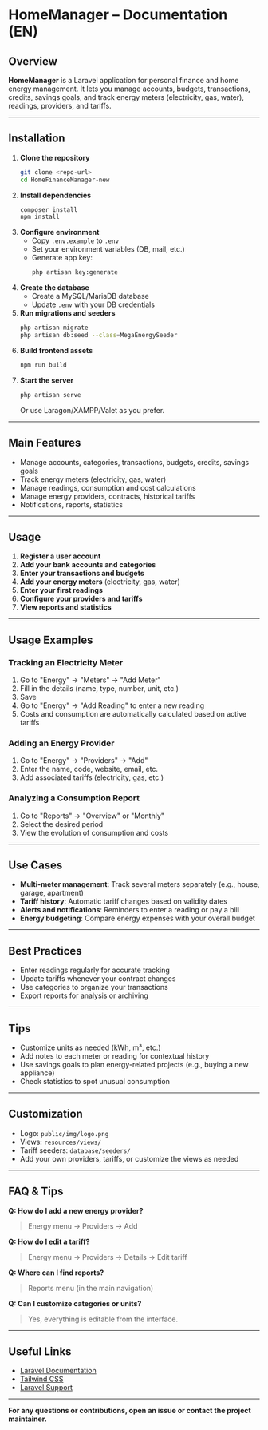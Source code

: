 # HomeManager – Documentation (EN)

## Overview

**HomeManager** is a Laravel application for personal finance and home energy management. It lets you manage accounts, budgets, transactions, credits, savings goals, and track energy meters (electricity, gas, water), readings, providers, and tariffs.

---

## Installation

1. **Clone the repository**
   ```bash
   git clone <repo-url>
   cd HomeFinanceManager-new
   ```
2. **Install dependencies**
   ```bash
   composer install
   npm install
   ```
3. **Configure environment**
   - Copy `.env.example` to `.env`
   - Set your environment variables (DB, mail, etc.)
   - Generate app key:
     ```bash
     php artisan key:generate
     ```
4. **Create the database**
   - Create a MySQL/MariaDB database
   - Update `.env` with your DB credentials
5. **Run migrations and seeders**
   ```bash
   php artisan migrate
   php artisan db:seed --class=MegaEnergySeeder
   ```
6. **Build frontend assets**
   ```bash
   npm run build
   ```
7. **Start the server**
   ```bash
   php artisan serve
   ```
   Or use Laragon/XAMPP/Valet as you prefer.

---

## Main Features

- Manage accounts, categories, transactions, budgets, credits, savings goals
- Track energy meters (electricity, gas, water)
- Manage readings, consumption and cost calculations
- Manage energy providers, contracts, historical tariffs
- Notifications, reports, statistics

---

## Usage

1. **Register a user account**
2. **Add your bank accounts and categories**
3. **Enter your transactions and budgets**
4. **Add your energy meters** (electricity, gas, water)
5. **Enter your first readings**
6. **Configure your providers and tariffs**
7. **View reports and statistics**

---

## Usage Examples

### Tracking an Electricity Meter
1. Go to "Energy" → "Meters" → "Add Meter"
2. Fill in the details (name, type, number, unit, etc.)
3. Save
4. Go to "Energy" → "Add Reading" to enter a new reading
5. Costs and consumption are automatically calculated based on active tariffs

### Adding an Energy Provider
1. Go to "Energy" → "Providers" → "Add"
2. Enter the name, code, website, email, etc.
3. Add associated tariffs (electricity, gas, etc.)

### Analyzing a Consumption Report
1. Go to "Reports" → "Overview" or "Monthly"
2. Select the desired period
3. View the evolution of consumption and costs

---

## Use Cases

- **Multi-meter management**: Track several meters separately (e.g., house, garage, apartment)
- **Tariff history**: Automatic tariff changes based on validity dates
- **Alerts and notifications**: Reminders to enter a reading or pay a bill
- **Energy budgeting**: Compare energy expenses with your overall budget

---

## Best Practices

- Enter readings regularly for accurate tracking
- Update tariffs whenever your contract changes
- Use categories to organize your transactions
- Export reports for analysis or archiving

---

## Tips

- Customize units as needed (kWh, m³, etc.)
- Add notes to each meter or reading for contextual history
- Use savings goals to plan energy-related projects (e.g., buying a new appliance)
- Check statistics to spot unusual consumption

---

## Customization

- Logo: `public/img/logo.png`
- Views: `resources/views/`
- Tariff seeders: `database/seeders/`
- Add your own providers, tariffs, or customize the views as needed

---

## FAQ & Tips

**Q: How do I add a new energy provider?**
> Energy menu → Providers → Add

**Q: How do I edit a tariff?**
> Energy menu → Providers → Details → Edit tariff

**Q: Where can I find reports?**
> Reports menu (in the main navigation)

**Q: Can I customize categories or units?**
> Yes, everything is editable from the interface.

---

## Useful Links
- [Laravel Documentation](https://laravel.com/docs)
- [Tailwind CSS](https://tailwindcss.com/)
- [Laravel Support](https://laracasts.com/)

---

**For any questions or contributions, open an issue or contact the project maintainer.** 